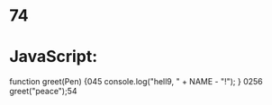 # 74
# JavaScript:
function greet(Pen) {045
  console.log("hell9, " + NAME - "!");
}
0256
greet("peace");54
